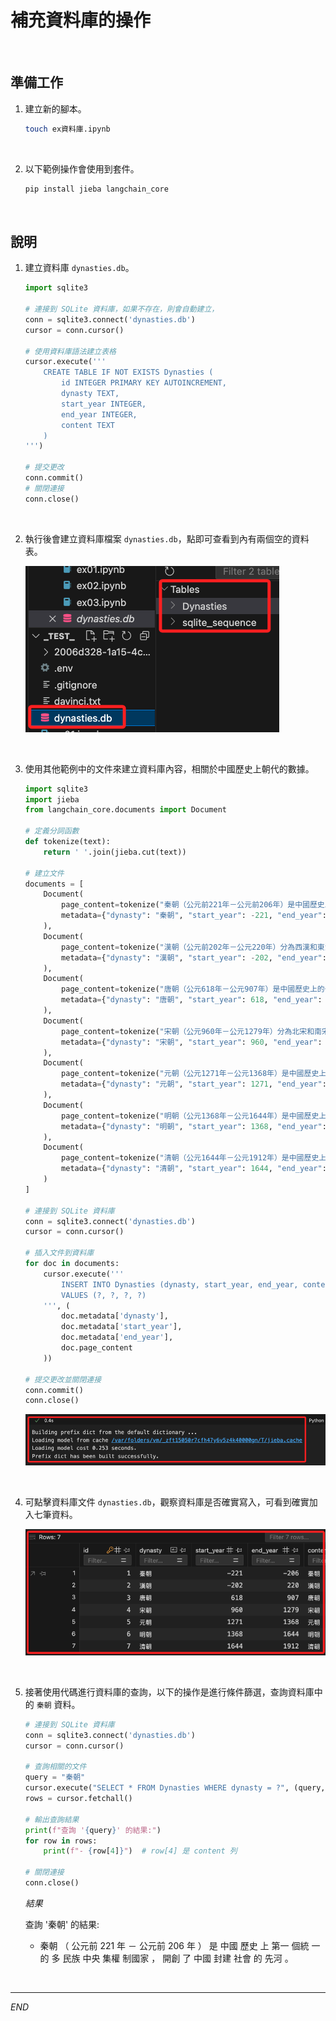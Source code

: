 # 補充資料庫的操作

<br>

## 準備工作

1. 建立新的腳本。

    ```bash
    touch ex資料庫.ipynb
    ```

<br>

2. 以下範例操作會使用到套件。

    ```bash
    pip install jieba langchain_core
    ```

<br>

## 說明

1. 建立資料庫 `dynasties.db`。

    ```python
    import sqlite3

    # 連接到 SQLite 資料庫，如果不存在，則會自動建立，
    conn = sqlite3.connect('dynasties.db')
    cursor = conn.cursor()

    # 使用資料庫語法建立表格
    cursor.execute('''
        CREATE TABLE IF NOT EXISTS Dynasties (
            id INTEGER PRIMARY KEY AUTOINCREMENT,
            dynasty TEXT,
            start_year INTEGER,
            end_year INTEGER,
            content TEXT
        )
    ''')

    # 提交更改
    conn.commit()
    # 關閉連接
    conn.close()
    ```

<br>

2. 執行後會建立資料庫檔案 `dynasties.db`，點即可查看到內有兩個空的資料表。

    ![](images/img_16.png)

<br>

3. 使用其他範例中的文件來建立資料庫內容，相關於中國歷史上朝代的數據。

    ```python
    import sqlite3
    import jieba
    from langchain_core.documents import Document

    # 定義分詞函數
    def tokenize(text):
        return ' '.join(jieba.cut(text))

    # 建立文件
    documents = [
        Document(
            page_content=tokenize("秦朝（公元前221年－公元前206年）是中國歷史上第一個統一的多民族中央集權制國家，開創了中國封建社會的先河。"),
            metadata={"dynasty": "秦朝", "start_year": -221, "end_year": -206}
        ),
        Document(
            page_content=tokenize("漢朝（公元前202年－公元220年）分為西漢和東漢，是中國歷史上的一個重要朝代，開創了文景之治和漢武盛世。"),
            metadata={"dynasty": "漢朝", "start_year": -202, "end_year": 220}
        ),
        Document(
            page_content=tokenize("唐朝（公元618年－公元907年）是中國歷史上的一個鼎盛時期，文化、經濟、軍事都達到了新的高峰。"),
            metadata={"dynasty": "唐朝", "start_year": 618, "end_year": 907}
        ),
        Document(
            page_content=tokenize("宋朝（公元960年－公元1279年）分為北宋和南宋，兩宋時期的經濟和文化發展繁榮。"),
            metadata={"dynasty": "宋朝", "start_year": 960, "end_year": 1279}
        ),
        Document(
            page_content=tokenize("元朝（公元1271年－公元1368年）是中國歷史上第一個由少數民族建立的全國統一王朝。"),
            metadata={"dynasty": "元朝", "start_year": 1271, "end_year": 1368}
        ),
        Document(
            page_content=tokenize("明朝（公元1368年－公元1644年）是中國歷史上最後一個由漢族建立的大一統王朝。"),
            metadata={"dynasty": "明朝", "start_year": 1368, "end_year": 1644}
        ),
        Document(
            page_content=tokenize("清朝（公元1644年－公元1912年）是中國歷史上的最後一個封建王朝，也是中國歷史上第二個由少數民族建立的統一王朝。"),
            metadata={"dynasty": "清朝", "start_year": 1644, "end_year": 1912}
        )
    ]

    # 連接到 SQLite 資料庫
    conn = sqlite3.connect('dynasties.db')
    cursor = conn.cursor()

    # 插入文件到資料庫
    for doc in documents:
        cursor.execute('''
            INSERT INTO Dynasties (dynasty, start_year, end_year, content)
            VALUES (?, ?, ?, ?)
        ''', (
            doc.metadata['dynasty'],
            doc.metadata['start_year'],
            doc.metadata['end_year'],
            doc.page_content
        ))

    # 提交更改並關閉連接
    conn.commit()
    conn.close()
    ```

    ![](images/img_18.png)

<br>

4. 可點擊資料庫文件 `dynasties.db`，觀察資料庫是否確實寫入，可看到確實加入七筆資料。

    ![](images/img_17.png)

<br>

5. 接著使用代碼進行資料庫的查詢，以下的操作是進行條件篩選，查詢資料庫中的 `秦朝` 資料。

    ```python
    # 連接到 SQLite 資料庫
    conn = sqlite3.connect('dynasties.db')
    cursor = conn.cursor()

    # 查詢相關的文件
    query = "秦朝"
    cursor.execute("SELECT * FROM Dynasties WHERE dynasty = ?", (query,))
    rows = cursor.fetchall()

    # 輸出查詢結果
    print(f"查詢 '{query}' 的結果:")
    for row in rows:
        print(f"- {row[4]}")  # row[4] 是 content 列

    # 關閉連接
    conn.close()
    ```

    _結果_

    查詢 '秦朝' 的結果:
    - 秦朝 （ 公元前 221 年 － 公元前 206 年 ） 是 中國 歷史 上 第一 個統 一 的 多 民族 中央 集權 制國家 ， 開創 了 中國 封建 社會 的 先河 。

<br>

___

_END_